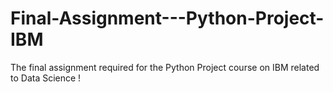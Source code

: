 # Final-Assignment---Python-Project-IBM
The final assignment required for the Python Project course on IBM related to Data Science !
